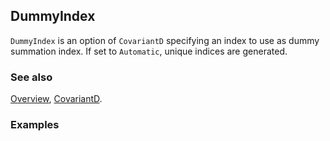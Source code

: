 ## DummyIndex

`DummyIndex` is an option of `CovariantD` specifying an index to use as dummy summation index. If set to `Automatic`, unique indices are generated.

### See also

[Overview](Extra/FeynCalc.md), [CovariantD](CovariantD.md).

### Examples
